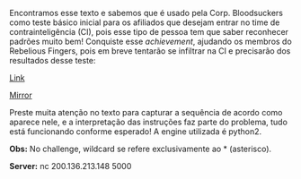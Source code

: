 Encontramos esse texto e sabemos que é usado pela Corp. Bloodsuckers como teste básico inicial para os afiliados que desejam entrar no time de contrainteligência (CI), pois esse tipo de pessoa tem que saber reconhecer padrões muito bem! Conquiste esse *achievement*, ajudando os membros do Rebelious Fingers, pois em breve tentarão se infiltrar na CI e precisarão dos resultados desse teste:

[Link](https://cloud.ufscar.br:8080/v1/AUTH_c93b694078064b4f81afd2266a502511/static.pwn2win.party/regexbaby_034fa13e17660024b26b6f570aa6b66bba446e2f837c052f012225190387bafa.tar.gz)

[Mirror](https://static.pwn2win.party/regexbaby_034fa13e17660024b26b6f570aa6b66bba446e2f837c052f012225190387bafa.tar.gz)

Preste muita atenção no texto para capturar a sequência de acordo como aparece nele, e a interpretação das instruções faz parte do problema, tudo está funcionando conforme esperado! A engine utilizada é python2.

**Obs:** No challenge, wildcard se refere exclusivamente ao * (asterisco).

**Server:** nc 200.136.213.148 5000

